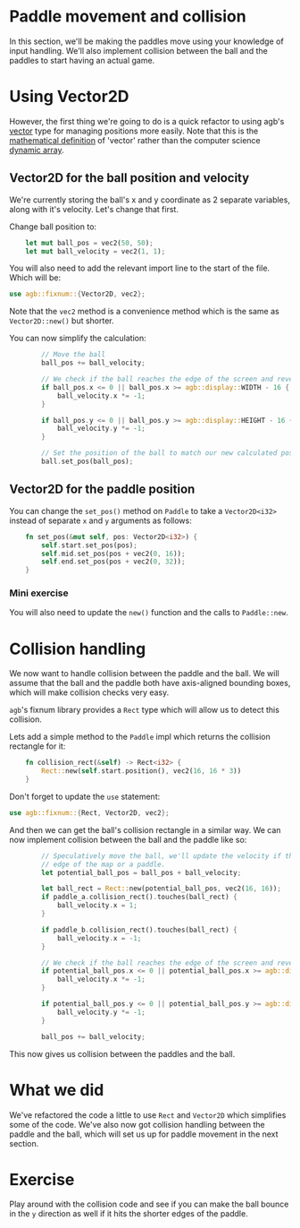 # Paddle movement and collision

In this section, we'll be making the paddles move using your knowledge of input handling.
We'll also implement collision between the ball and the paddles to start having an actual game.

# Using Vector2D<i32>

However, the first thing we're going to do is a quick refactor to using agb's [vector](https://docs.rs/agb/latest/agb/fixnum/struct.Vector2D.html)
type for managing positions more easily.
Note that this is the [mathematical definition](<https://en.wikipedia.org/wiki/Vector_(mathematics_and_physics)>) of 'vector' rather than the computer science [dynamic array](https://en.wikipedia.org/wiki/Dynamic_array).

## Vector2D for the ball position and velocity

We're currently storing the ball's x and y coordinate as 2 separate variables, along with it's velocity.
Let's change that first.

Change ball position to:

```rust
    let mut ball_pos = vec2(50, 50);
    let mut ball_velocity = vec2(1, 1);
```

You will also need to add the relevant import line to the start of the file.
Which will be:

```rust
use agb::fixnum::{Vector2D, vec2};
```

Note that the `vec2` method is a convenience method which is the same as `Vector2D::new()` but shorter.

You can now simplify the calculation:

```rust
        // Move the ball
        ball_pos += ball_velocity;

        // We check if the ball reaches the edge of the screen and reverse it's direction
        if ball_pos.x <= 0 || ball_pos.x >= agb::display::WIDTH - 16 {
            ball_velocity.x *= -1;
        }

        if ball_pos.y <= 0 || ball_pos.y >= agb::display::HEIGHT - 16 {
            ball_velocity.y *= -1;
        }

        // Set the position of the ball to match our new calculated position
        ball.set_pos(ball_pos);
```

## Vector2D for the paddle position

You can change the `set_pos()` method on `Paddle` to take a `Vector2D<i32>` instead of separate `x` and `y` arguments as follows:

```rust
    fn set_pos(&mut self, pos: Vector2D<i32>) {
        self.start.set_pos(pos);
        self.mid.set_pos(pos + vec2(0, 16));
        self.end.set_pos(pos + vec2(0, 32));
    }
```

### Mini exercise

You will also need to update the `new()` function and the calls to `Paddle::new`.

# Collision handling

We now want to handle collision between the paddle and the ball.
We will assume that the ball and the paddle both have axis-aligned bounding boxes, which will make collision checks very easy.

`agb`'s fixnum library provides a `Rect` type which will allow us to detect this collision.

Lets add a simple method to the `Paddle` impl which returns the collision rectangle for it:

```rust
    fn collision_rect(&self) -> Rect<i32> {
        Rect::new(self.start.position(), vec2(16, 16 * 3))
    }
```

Don't forget to update the `use` statement:

```rust
use agb::fixnum::{Rect, Vector2D, vec2};
```

And then we can get the ball's collision rectangle in a similar way.
We can now implement collision between the ball and the paddle like so:

```rust
        // Speculatively move the ball, we'll update the velocity if this causes it to intersect with either the
        // edge of the map or a paddle.
        let potential_ball_pos = ball_pos + ball_velocity;

        let ball_rect = Rect::new(potential_ball_pos, vec2(16, 16));
        if paddle_a.collision_rect().touches(ball_rect) {
            ball_velocity.x = 1;
        }

        if paddle_b.collision_rect().touches(ball_rect) {
            ball_velocity.x = -1;
        }

        // We check if the ball reaches the edge of the screen and reverse it's direction
        if potential_ball_pos.x <= 0 || potential_ball_pos.x >= agb::display::WIDTH - 16 {
            ball_velocity.x *= -1;
        }

        if potential_ball_pos.y <= 0 || potential_ball_pos.y >= agb::display::HEIGHT - 16 {
            ball_velocity.y *= -1;
        }

        ball_pos += ball_velocity;
```

This now gives us collision between the paddles and the ball.

# What we did

We've refactored the code a little to use `Rect` and `Vector2D` which simplifies some of the code.
We've also now got collision handling between the paddle and the ball, which will set us up for paddle movement in the next section.

# Exercise

Play around with the collision code and see if you can make the ball bounce in the `y` direction as well if it hits the shorter edges of the paddle.
